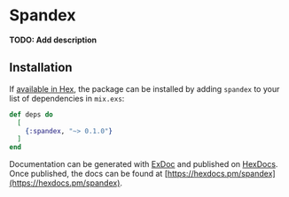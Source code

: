 # Spandex

**TODO: Add description**

## Installation

If [available in Hex](https://hex.pm/docs/publish), the package can be installed
by adding `spandex` to your list of dependencies in `mix.exs`:

```elixir
def deps do
  [
    {:spandex, "~> 0.1.0"}
  ]
end
```

Documentation can be generated with [ExDoc](https://github.com/elixir-lang/ex_doc)
and published on [HexDocs](https://hexdocs.pm). Once published, the docs can
be found at [https://hexdocs.pm/spandex](https://hexdocs.pm/spandex).

